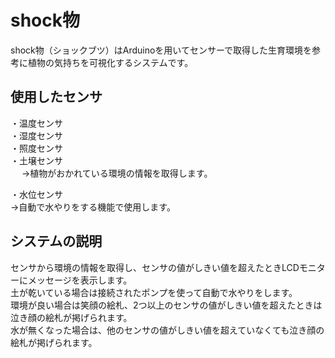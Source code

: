 # shock物

shock物（ショックブツ）はArduinoを用いてセンサーで取得した生育環境を参考に植物の気持ちを可視化するシステムです。

## 使用したセンサ
  ・温度センサ  
  ・湿度センサ  
  ・照度センサ  
  ・土壌センサ  
　 →植物がおかれている環境の情報を取得します。  
   
  ・水位センサ  
   →自動で水やりをする機能で使用します。  
   
## システムの説明
  センサから環境の情報を取得し、センサの値がしきい値を超えたときLCDモニターにメッセージを表示します。  
  土が乾いている場合は接続されたポンプを使って自動で水やりをします。  
  環境が良い場合は笑顔の絵札、2つ以上のセンサの値がしきい値を超えたときは泣き顔の絵札が掲げられます。  
  水が無くなった場合は、他のセンサの値がしきい値を超えていなくても泣き顔の絵札が掲げられます。
